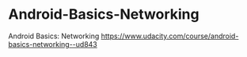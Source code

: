 # Android-Basics-Networking
Android Basics: Networking
https://www.udacity.com/course/android-basics-networking--ud843
